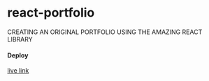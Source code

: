 # react-portfolio

CREATING AN ORIGINAL PORTFOLIO USING THE AMAZING REACT LIBRARY

#### Deploy
[live link](https://luvkil.github.io/react-portfolio)
